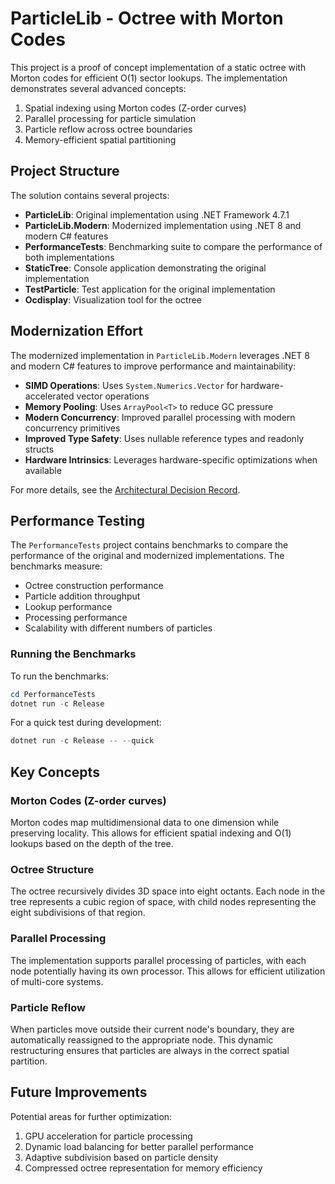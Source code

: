 # ParticleLib - Octree with Morton Codes

This project is a proof of concept implementation of a static octree with Morton codes for efficient O(1) sector lookups. The implementation demonstrates several advanced concepts:

1. Spatial indexing using Morton codes (Z-order curves)
2. Parallel processing for particle simulation
3. Particle reflow across octree boundaries
4. Memory-efficient spatial partitioning

## Project Structure

The solution contains several projects:

- **ParticleLib**: Original implementation using .NET Framework 4.7.1
- **ParticleLib.Modern**: Modernized implementation using .NET 8 and modern C# features
- **PerformanceTests**: Benchmarking suite to compare the performance of both implementations
- **StaticTree**: Console application demonstrating the original implementation
- **TestParticle**: Test application for the original implementation
- **Ocdisplay**: Visualization tool for the octree

## Modernization Effort

The modernized implementation in `ParticleLib.Modern` leverages .NET 8 and modern C# features to improve performance and maintainability:

- **SIMD Operations**: Uses `System.Numerics.Vector` for hardware-accelerated vector operations
- **Memory Pooling**: Uses `ArrayPool<T>` to reduce GC pressure
- **Modern Concurrency**: Improved parallel processing with modern concurrency primitives
- **Improved Type Safety**: Uses nullable reference types and readonly structs
- **Hardware Intrinsics**: Leverages hardware-specific optimizations when available

For more details, see the [Architectural Decision Record](docs/adr/001-modernize-particlelib.md).

## Performance Testing

The `PerformanceTests` project contains benchmarks to compare the performance of the original and modernized implementations. The benchmarks measure:

- Octree construction performance
- Particle addition throughput
- Lookup performance
- Processing performance
- Scalability with different numbers of particles

### Running the Benchmarks

To run the benchmarks:

```powershell
cd PerformanceTests
dotnet run -c Release
```

For a quick test during development:

```powershell
dotnet run -c Release -- --quick
```

## Key Concepts

### Morton Codes (Z-order curves)

Morton codes map multidimensional data to one dimension while preserving locality. This allows for efficient spatial indexing and O(1) lookups based on the depth of the tree.

### Octree Structure

The octree recursively divides 3D space into eight octants. Each node in the tree represents a cubic region of space, with child nodes representing the eight subdivisions of that region.

### Parallel Processing

The implementation supports parallel processing of particles, with each node potentially having its own processor. This allows for efficient utilization of multi-core systems.

### Particle Reflow

When particles move outside their current node's boundary, they are automatically reassigned to the appropriate node. This dynamic restructuring ensures that particles are always in the correct spatial partition.

## Future Improvements

Potential areas for further optimization:

1. GPU acceleration for particle processing
2. Dynamic load balancing for better parallel performance
3. Adaptive subdivision based on particle density
4. Compressed octree representation for memory efficiency

